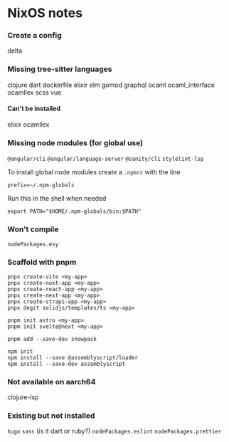 # NixOS notes

### Create a config
delta

### Missing tree-sitter languages
clojure
dart
dockerfile
elixir
elm
gomod
graphql
ocaml
ocaml_interface
ocamllex
scss
vue

#### Can't be installed
elixir
ocamllex

### Missing node modules (for global use)
`@angular/cli`
`@angular/language-server`
`@sanity/cli`
`stylelint-lsp`

To install global node modules create a `.npmrc` with the line

```shell
prefix=~/.npm-globals
```

Run this in the shell when needed

```shell
export PATH="$HOME/.npm-globals/bin:$PATH"
```

### Won't compile
`nodePackages.esy`

### Scaffold with pnpm

```shell
pnpx create-vite <my-app>
pnpx create-nuxt-app <my-app>
pnpx create-react-app <my-app>
pnpx create-next-app <my-app>
pnpx create-strapi-app <my-app>
pnpx degit solidjs/templates/ts <my-app>
```

```shell
pnpm init astro <my-app>
pnpm init svelte@next <my-app>
```

```shell
pnpm add --save-dev snowpack
```

```shell
npm init
npm install --save @assemblyscript/loader
npm install --save-dev assemblyscript
```

### Not available on aarch64
clojure-lsp

### Existing but not installed
`hugo`
`sass` (is it dart or ruby?)
`nodePackages.eslint`
`nodePackages.prettier`
